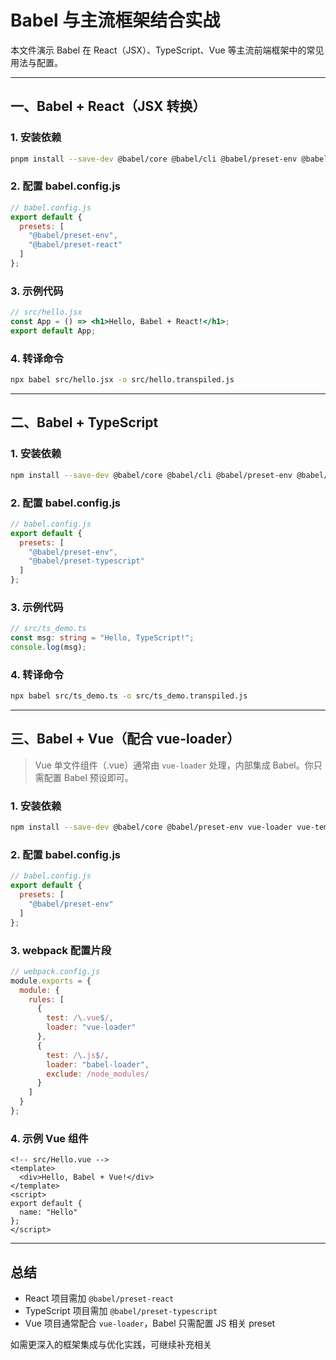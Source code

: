 # Babel 与主流框架结合实战

本文件演示 Babel 在 React（JSX）、TypeScript、Vue 等主流前端框架中的常见用法与配置。

---

## 一、Babel + React（JSX 转换）

### 1. 安装依赖

```sh
pnpm install --save-dev @babel/core @babel/cli @babel/preset-env @babel/preset-react
```

### 2. 配置 babel.config.js

```javascript
// babel.config.js
export default {
  presets: [
    "@babel/preset-env",
    "@babel/preset-react"
  ]
};
```

### 3. 示例代码

```jsx
// src/hello.jsx
const App = () => <h1>Hello, Babel + React!</h1>;
export default App;
```

### 4. 转译命令

```sh
npx babel src/hello.jsx -o src/hello.transpiled.js
```

---

## 二、Babel + TypeScript

### 1. 安装依赖

```sh
npm install --save-dev @babel/core @babel/cli @babel/preset-env @babel/preset-typescript
```

### 2. 配置 babel.config.js

```javascript
// babel.config.js
export default {
  presets: [
    "@babel/preset-env",
    "@babel/preset-typescript"
  ]
};
```

### 3. 示例代码

```typescript
// src/ts_demo.ts
const msg: string = "Hello, TypeScript!";
console.log(msg);
```

### 4. 转译命令

```sh
npx babel src/ts_demo.ts -o src/ts_demo.transpiled.js
```

---

## 三、Babel + Vue（配合 vue-loader）

> Vue 单文件组件（.vue）通常由 `vue-loader` 处理，内部集成 Babel。你只需配置 Babel 预设即可。

### 1. 安装依赖

```sh
npm install --save-dev @babel/core @babel/preset-env vue-loader vue-template-compiler
```

### 2. 配置 babel.config.js

```javascript
// babel.config.js
export default {
  presets: [
    "@babel/preset-env"
  ]
};
```

### 3. webpack 配置片段

```javascript
// webpack.config.js
module.exports = {
  module: {
    rules: [
      {
        test: /\.vue$/,
        loader: "vue-loader"
      },
      {
        test: /\.js$/,
        loader: "babel-loader",
        exclude: /node_modules/
      }
    ]
  }
};
```

### 4. 示例 Vue 组件

```vue
<!-- src/Hello.vue -->
<template>
  <div>Hello, Babel + Vue!</div>
</template>
<script>
export default {
  name: "Hello"
};
</script>
```

---

## 总结

- React 项目需加 `@babel/preset-react`
- TypeScript 项目需加 `@babel/preset-typescript`
- Vue 项目通常配合 `vue-loader`，Babel 只需配置 JS 相关 preset

如需更深入的框架集成与优化实践，可继续补充相关